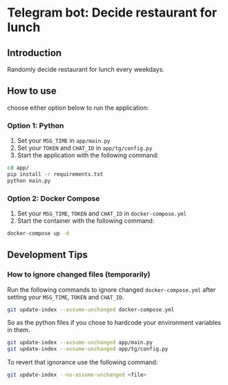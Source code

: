# Telegram bot: Decide restaurant for lunch

## Introduction

Randomly decide restaurant for lunch every weekdays.

## How to use

choose either option below to run the application:

### Option 1: Python

1. Set your `MSG_TIME` in `app/main.py`
2. Set your `TOKEN` and `CHAT_ID` in `app/tg/config.py`
3. Start the application with the following command:

```sh
cd app/
pip install -r requirements.txt
python main.py
```

### Option 2: Docker Compose

1. Set your `MSG_TIME`, `TOKEN` and `CHAT_ID` in `docker-compose.yml`
2. Start the container with the following command:

```sh
docker-compose up -d
```

## Development Tips

### How to ignore changed files (temporarily)

Run the following commands to ignore changed `docker-compose.yml` after setting your `MSG_TIME`, `TOKEN` and `CHAT_ID`.

```sh
git update-index --assume-unchanged docker-compose.yml
```

So as the python files if you chose to hardcode your environment variables in them.

```sh
git update-index --assume-unchanged app/main.py
git update-index --assume-unchanged app/tg/config.py
```

To revert that ignorance use the following command:

```sh
git update-index --no-assume-unchanged <file>
```
